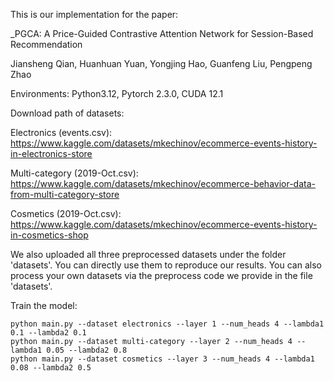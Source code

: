 This is our implementation for the paper:

_PGCA: A Price-Guided Contrastive Attention Network for Session-Based Recommendation

Jiansheng Qian, Huanhuan Yuan, Yongjing Hao, Guanfeng Liu, Pengpeng Zhao

Environments: Python3.12, Pytorch 2.3.0, CUDA 12.1

Download path of datasets:

  Electronics (events.csv): https://www.kaggle.com/datasets/mkechinov/ecommerce-events-history-in-electronics-store

  Multi-category (2019-Oct.csv): https://www.kaggle.com/datasets/mkechinov/ecommerce-behavior-data-from-multi-category-store

  Cosmetics (2019-Oct.csv): https://www.kaggle.com/datasets/mkechinov/ecommerce-events-history-in-cosmetics-shop

We also uploaded all three preprocessed datasets under the folder 'datasets'. You can directly use them to reproduce our results. You can also process your own datasets via the preprocess code we provide in the file 'datasets'.

Train the model:
~~~~
python main.py --dataset electronics --layer 1 --num_heads 4 --lambda1 0.1 --lambda2 0.1
python main.py --dataset multi-category --layer 2 --num_heads 4 --lambda1 0.05 --lambda2 0.8
python main.py --dataset cosmetics --layer 3 --num_heads 4 --lambda1 0.08 --lambda2 0.5   
~~~~